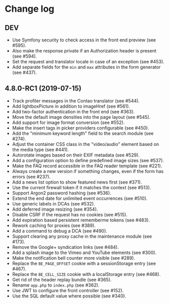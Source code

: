 # Change log

## DEV

 * Use Symfony security to check access in the front end preview (see #595).
 * Also make the response private if an Authorization header is present (see #594).
 * Set the request and translator locale in case of an exception (see #453).
 * Add separate fields for the `min` and `max` attributes in the form generator (see #437).

## 4.8.0-RC1 (2019-07-15)

 * Track profiler messages in the Contao translator (see #544).
 * Add lightboxPicture in addition to imageHref (see #561).
 * Add two-factor authentication in the front end (see #363).
 * Move the default image densities into the page layout (see #545).
 * Add support for image format conversion (see #552).
 * Make the insert tags in picker providers configurable (see #450).
 * Add the "minimum keyword length" field to the search module (see #274).
 * Adjust the container CSS class in the "video/audio" element based on the media type (see #441).
 * Autorotate images based on their EXIF metadata (see #529).
 * Add a configuration option to define predefined image sizes (see #537).
 * Make the FAQ record accessible in the FAQ reader template (see #221).
 * Always create a new version if something changes, even if the form has errors (see #237).
 * Add a news list option to show featured news first (see #371).
 * Use the current firewall token if it matches the context (see #513).
 * Support Argon2 password hashing (see #536).
 * Extend the end date for unlimited event occurrences (see #510).
 * Use generic labels in DCAs (see #532).
 * Add deferred image resizing (see #354).
 * Disable CSRF if the request has no cookies (see #515).
 * Add expiration based persistent rememberme tokens (see #483).
 * Rework caching for proxies (see #389).
 * Add a command to debug a DCA (see #490).
 * Support clearing any proxy cache in the maintenance module (see #173).
 * Remove the Google+ syndication links (see #484).
 * Add a splash image to the Vimeo and YouTube elements (see #300).
 * Make the notification bell counter more visible (see #289).
 * Replace the `BE_PAGE_OFFSET` cookie with a sessionStorage entry (see #467).
 * Replace the `BE_CELL_SIZE` cookie with a localStorage entry (see #468).
 * Get rid of the header replay bundle (see #365).
 * Rename `app.php` to `index.php` (see #362).
 * Use JWT to configure the front controller (see #152).
 * Use the SQL default value where possible (see #340).
